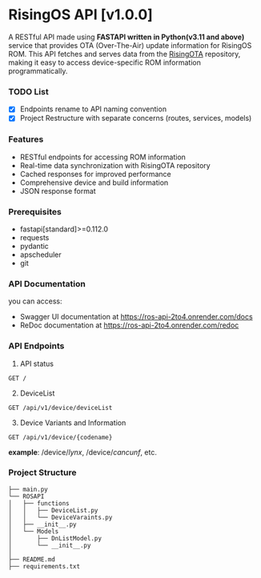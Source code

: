 # RisingOS API [v1.0.0]

A RESTful API made using **FASTAPI written in Python(v3.11 and above)** service that provides OTA (Over-The-Air) update information for RisingOS ROM. This API fetches and serves data from the [RisingOTA](https://github.com/RisingOSS-devices/android_vendor_RisingOTA) repository, making it easy to access device-specific ROM information programmatically.

### TODO List

- [x] Endpoints rename to API naming convention
- [x] Project Restructure with separate concerns (routes, services, models)

### Features

- RESTful endpoints for accessing ROM information
- Real-time data synchronization with RisingOTA repository
- Cached responses for improved performance
- Comprehensive device and build information
- JSON response format

### Prerequisites

- fastapi[standard]>=0.112.0
- requests
- pydantic
- apscheduler
- git

### API Documentation

you can access:

- Swagger UI documentation at https://ros-api-2to4.onrender.com/docs
- ReDoc documentation at https://ros-api-2to4.onrender.com/redoc

### API Endpoints

1. API status
```
GET /
```

2. DeviceList
```
GET /api/v1/device/deviceList
```

3. Device Variants and Information
```
GET /api/v1/device/{codename}
```
**example**: /device/_lynx_, /device/_cancunf_, etc.

### Project Structure
```
├── main.py
└── ROSAPI
│   ├── functions
│   │   ├── DeviceList.py
│   │   └── DeviceVaraints.py
│   ├── __init__.py
│   └── Models
│       ├── DnListModel.py
│       └── __init__.py
│
├── README.md
├── requirements.txt
```
